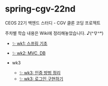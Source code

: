 # spring-cgv-22nd
CEOS 22기 백엔드 스터디 - CGV 클론 코딩 프로젝트

주차별 학습 내용은 Wiki에 정리해놓았습니다. ♪(^∇^*)

- [✨ wk1: 스프링 기초](https://github.com/yooniicode/spring-tutorial-22nd/wiki/wk1-%3A-%EC%8A%A4%ED%94%84%EB%A7%81-%EA%B8%B0%EC%B4%88)
- [✨ wk2: MVC, DB](https://github.com/yooniicode/spring-cgv-22nd/wiki/week2:-DB-%EC%A0%91%EA%B7%BC-%EA%B8%B0%EC%88%A0-%EB%B0%8F-MVC)

- wk3
  - [✨ wk3: 인증 방법 정리](https://github.com/yooniicode/spring-cgv-22nd/wiki/wk3:-%EC%9D%B8%EC%A6%9D-%EB%B0%A9%EB%B2%95-%EC%A0%95%EB%A6%AC)
  - [✨ wk3: 로그인 구현하기](https://github.com/yooniicode/spring-cgv-22nd/wiki/wk3;-%EB%A1%9C%EA%B7%B8%EC%9D%B8-%EA%B5%AC%ED%98%84%ED%95%98%EA%B8%B0)
